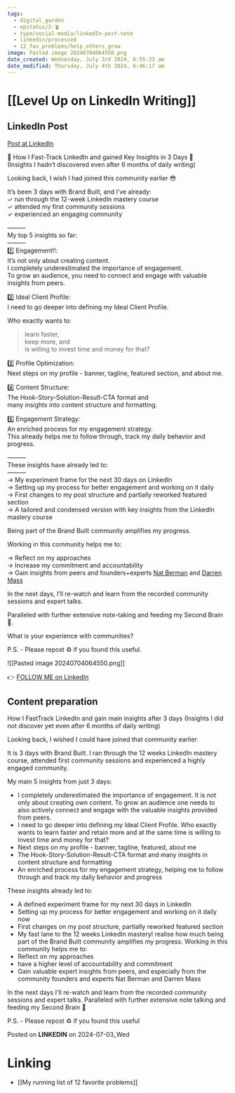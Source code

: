 ```yaml
---
tags:
  - digital_garden
  - epstatus/2-🪴
  - type/social-media/linkedIn-post-note
  - linkedin/processed
  - 12_fav_problems/help_others_grow
image: Pasted image 20240704064550.png
date_created: Wednesday, July 3rd 2024, 6:55:33 am
date_modified: Thursday, July 4th 2024, 6:46:17 am
---
```

# [[Level Up on LinkedIn Writing]]
## LinkedIn Post
[Post at LinkedIn](https://www.linkedin.com/posts/sebastiankamilli_how-i-fast-track-linkedin-and-gained-key-activity-7214155750481244160-9O2J?utm_source=share&utm_medium=member_desktop)

🚀 How I Fast-Track LinkedIn and gained Key Insights in 3 Days 🚀  
(Insights I hadn’t discovered even after 6 months of daily writing)  
  
Looking back, I wish I had joined this community earlier 😳  
  
It’s been 3 days with Brand Built, and I’ve already:  
✓ run through the 12-week LinkedIn mastery course  
✓ attended my first community sessions  
✓ experienced an engaging community  
  
  
———  
My top 5 insights so far:  
———  
1️⃣ Engagement‼️:  
It’s not only about creating content.  
I completely underestimated the importance of engagement.  
To grow an audience, you need to connect and engage with valuable insights from peers.  
  
2️⃣ Ideal Client Profile:  
I need to go deeper into defining my Ideal Client Profile.  
  
Who exactly wants to:  
> learn faster,  
> keep more, and  
> is willing to invest time and money for that?  
  
3️⃣ Profile Optimization:  
Next steps on my profile - banner, tagline, featured section, and about me.  
  
4️⃣ Content Structure:  
The Hook-Story-Solution-Result-CTA format and  
many insights into content structure and formatting.  
  
5️⃣ Engagement Strategy:  
An enriched process for my engagement strategy.  
This already helps me to follow through, track my daily behavior and progress.  
  
———  
These insights have already led to:  
———  
→ My experiment frame for the next 30 days on LinkedIn  
→ Setting up my process for better engagement and working on it daily  
→ First changes to my post structure and partially reworked featured section  
→ A tailored and condensed version with key insights from the LinkedIn mastery course  
  
  
Being part of the Brand Built community amplifies my progress.  
  
Working in this community helps me to:  
  
→ Reflect on my approaches  
→ Increase my commitment and accountability  
→ Gain insights from peers and founders+experts [](https://www.linkedin.com/in/ACoAAAFjpa8B7wpeBT3HiBnn6GitlAjVuum3dLc)[Nat Berman](https://www.linkedin.com/in/nathanielberman/) and [](https://www.linkedin.com/in/ACoAAAFvS4MBjL7DwPIaIty21SMNubtWoscPOOQ)[Darren Mass](https://www.linkedin.com/in/darrenmass/)  
  
  
In the next days, I’ll re-watch and learn from the recorded community sessions and expert talks.  
  
Paralleled with further extensive note-taking and feeding my Second Brain 🧠.  
  
What is your experience with communities?  
  
  
  
P.S. - Please repost ♻ if you found this useful.

![[Pasted image 20240704064550.png]]
  

👉 [FOLLOW ME on LinkedIn](https://www.linkedin.com/comm/mynetwork/discovery-see-all?usecase=PEOPLE_FOLLOWS&followMember=sebastiankamilli)

## Content preparation
How I FastTrack LinkedIn and gain main insights after 3 days
(Insights I did not discover yet even after 6 months of daily writing)

Looking back, I wished I could have joined that community earlier. 

It is 3 days with Brand Built. I ran through the 12 weeks LinkedIn mastery course, attended first community sessions and experienced a highly engaged community. 

My main 5 insights from just 3 days:
+ I completely underestimated the importance of engagement. It is not only about creating own content. To grow an audience one needs to also actively connect and engage with the valuable insights provided from peers. 
+ I need to go deeper into defining my Ideal Client Profile. Who exactly wants to learn faster and retain more and at the same time is willing to invest time and money for that?
+ Next steps on my profile - banner, tagline, featured, about me
+ The Hook-Story-Solution-Result-CTA format and many insights in content structure and formatting
+ An enriched process for my engagement strategy, helping me to follow through and track my daily behavior and progress

These insights already led to:
+ A defined experiment frame for my next 30 days in LinkedIn
+ Setting up my process for better engagement and working on it daily now
+ First changes on my post structure, partially reworked featured section
+ My fast lane to the 12 weeks LinkedIn masteryI realise how much being part of the Brand Built community amplifies my progress. Working in this community helps me to:
+ Reflect on my approaches
+ have a higher level of accountability and commitment
+ Gain valuable expert insights from peers, and especially from the community founders and experts Nat Berman and Darren Mass

In the next days I'll re-watch and learn from the recorded community sessions and expert talks. Paralleled with further extensive note talking and feeding my Second Brain 🧠

P.S. - Please repost ♻ if you found this useful



Posted on **LINKEDIN** on 2024-07-03_Wed
# Linking
+ [[My running list of 12 favorite problems]]